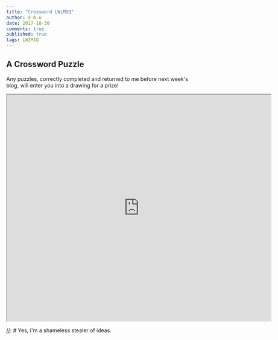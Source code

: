 ```yaml
---
title: "Crossword LWiMIQ"
author: d-m-u
date: 2017-10-30
comments: true
published: true
tags: LWIMIQ
---
```


## A Crossword Puzzle

Any puzzles, correctly completed and returned to me before next week's blog, will enter you into a drawing for a prize!

<iframe src="https://crosswordhobbyist.com/374590" width="700" height="600"></iframe>


 [//]: # (Credit for the puzzle idea goes to GM, credit for the contest idea goes to ABW.)
 [//]: # Yes, I'm a shameless stealer of ideas.